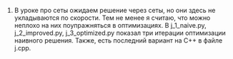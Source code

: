 1. В уроке про сеты ожидаем решение через сеты, но они здесь не укладываются по скорости. Тем не менее я считаю, что
   можно неплохо на них поупражняться в оптимизациях. В j_1_naive.py, j_2_improved.py, j_3_optimized.py показал три
   итерации оптимизации наивного решения. Также, есть последний вариант на C++ в файле j.cpp.